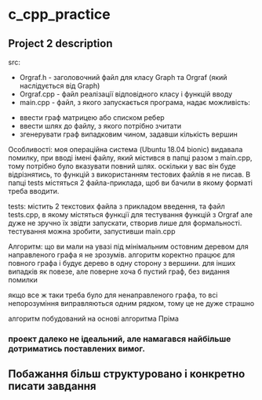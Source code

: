 # c_cpp_practice

## Project 2 description
 src:
* Orgraf.h - заголовочний файл для класу Graph та Orgraf (який наслідується від Graph)
* Orgraf.cpp - файл реалізації відповідного класу і функцій вводу
* main.cpp - файл, з якого запускається програма, надає можливість:
- ввести граф матрицею або списком ребер
- ввести шлях до файлу, з якого потрібно зчитати
- згенерувати граф випадковим чином, задавши кількість вершин

Особливості: моя операційна система (Ubuntu 18.04 bionic) видавала помилку, при вводі імені файлу, який містився в папці разом з main.cpp, тому потрібно було вказувати повний шлях. оскільки у вас він буде відрізнятись, то функцій з використанням тестових файлів я не писав. 
В папці tests містяться 2 файла-приклада, щоб ви бачили в якому форматі треба вводити.


tests:
містить 2 текстових файла з прикладом введення, та файл tests.cpp, в якому містяться функції для тестування функцій з Orgraf
але дуже не зручно їх звідти запускати, створив лише для формальності. тестування можна зробити, запустивши main.cpp

Алгоритм:
що ви мали на увазі під мінімальним остовним деревом для направленого графа я не зрозумів.
алгоритм коректно працює для повного графа і будує дерево в одну сторону з вершини.
для інших випадків як повезе, але поверне хоча б пустий граф, без видання помилки

якщо все ж таки треба було для ненаправленого графа, то всі непорозуміння виправляються одним рядком, тому це не дуже страшно

алгоритм побудований на основі алгоритма Пріма

### проект далеко не ідеальний, але намагався найбільше дотриматись поставлених вимог.
## Побажання більш структуровано і конкретно писати завдання 
